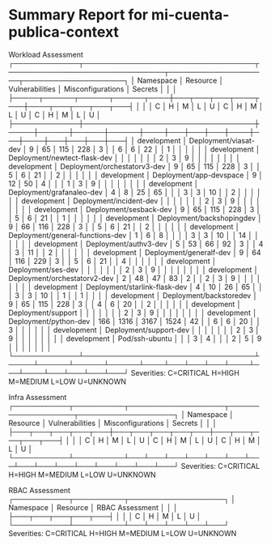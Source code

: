 Summary Report for mi-cuenta-publica-context
============================================

Workload Assessment
┌─────────────┬──────────────────────────────────┬───────────────────────────────┬────────────────────┬────────────────────┐
│  Namespace  │             Resource             │        Vulnerabilities        │ Misconfigurations  │      Secrets       │
│             │                                  ├─────┬──────┬──────┬──────┬────┼───┬───┬───┬────┬───┼────┬───┬───┬───┬───┤
│             │                                  │  C  │  H   │  M   │  L   │ U  │ C │ H │ M │ L  │ U │ C  │ H │ M │ L │ U │
├─────────────┼──────────────────────────────────┼─────┼──────┼──────┼──────┼────┼───┼───┼───┼────┼───┼────┼───┼───┼───┼───┤
│ development │ Deployment/viasat-dev            │  9  │  65  │ 115  │ 228  │ 3  │   │ 6 │ 6 │ 22 │   │ 1  │   │   │   │   │
│ development │ Deployment/newtect-flask-dev     │     │      │      │      │    │   │ 2 │ 3 │ 9  │   │    │   │   │   │   │
│ development │ Deployment/orchestatorv3-dev     │  9  │  65  │ 115  │ 228  │ 3  │   │ 5 │ 6 │ 21 │   │ 2  │   │   │   │   │
│ development │ Deployment/app-devspace          │  9  │  12  │  50  │ 4    │    │   │ 1 │ 3 │ 9  │   │    │   │   │   │   │
│ development │ Deployment/grafanaleo-dev        │  4  │  8   │  25  │ 65   │    │   │ 3 │ 3 │ 10 │   │ 2  │   │   │   │   │
│ development │ Deployment/incident-dev          │     │      │      │      │    │   │ 2 │ 3 │ 9  │   │    │   │   │   │   │
│ development │ Deployment/sesback-dev           │  9  │  65  │ 115  │ 228  │ 3  │   │ 5 │ 6 │ 21 │   │ 1  │   │   │   │   │
│ development │ Deployment/backshopingdev        │  9  │  66  │ 116  │ 228  │ 3  │   │ 5 │ 6 │ 21 │   │ 2  │   │   │   │   │
│ development │ Deployment/general-functions-dev │  1  │  6   │  8   │      │    │   │ 3 │ 3 │ 10 │   │ 14 │   │   │   │   │
│ development │ Deployment/authv3-dev            │  5  │  53  │  66  │ 92   │ 3  │   │ 4 │ 3 │ 11 │   │ 2  │   │   │   │   │
│ development │ Deployment/generalf-dev          │  9  │  64  │ 116  │ 229  │ 3  │   │ 5 │ 6 │ 21 │   │ 4  │   │   │   │   │
│ development │ Deployment/ses-dev               │     │      │      │      │    │   │ 2 │ 3 │ 9  │   │    │   │   │   │   │
│ development │ Deployment/orchestatorv2-dev     │  2  │  48  │  47  │ 83   │ 2  │   │ 2 │ 3 │ 9  │   │    │   │   │   │   │
│ development │ Deployment/starlink-flask-dev    │  4  │  10  │  26  │ 65   │    │   │ 3 │ 3 │ 10 │   │ 1  │   │ 1 │   │   │
│ development │ Deployment/backstoredev          │  9  │  65  │ 115  │ 228  │ 3  │   │ 4 │ 6 │ 20 │   │ 2  │   │   │   │   │
│ development │ Deployment/support               │     │      │      │      │    │   │ 2 │ 3 │ 9  │   │    │   │   │   │   │
│ development │ Deployment/python-dev            │ 166 │ 1316 │ 3167 │ 1524 │ 42 │   │ 6 │ 6 │ 20 │   │ 3  │   │   │   │   │
│ development │ Deployment/support-dev           │     │      │      │      │    │   │ 2 │ 3 │ 9  │   │    │   │   │   │   │
│ development │ Pod/ssh-ubuntu                   │     │      │  3   │ 4    │    │   │ 2 │ 5 │ 9  │   │    │   │   │   │   │
└─────────────┴──────────────────────────────────┴─────┴──────┴──────┴──────┴────┴───┴───┴───┴────┴───┴────┴───┴───┴───┴───┘
Severities: C=CRITICAL H=HIGH M=MEDIUM L=LOW U=UNKNOWN


Infra Assessment
┌───────────┬──────────┬───────────────────┬───────────────────┬───────────────────┐
│ Namespace │ Resource │  Vulnerabilities  │ Misconfigurations │      Secrets      │
│           │          ├───┬───┬───┬───┬───┼───┬───┬───┬───┬───┼───┬───┬───┬───┬───┤
│           │          │ C │ H │ M │ L │ U │ C │ H │ M │ L │ U │ C │ H │ M │ L │ U │
└───────────┴──────────┴───┴───┴───┴───┴───┴───┴───┴───┴───┴───┴───┴───┴───┴───┴───┘
Severities: C=CRITICAL H=HIGH M=MEDIUM L=LOW U=UNKNOWN


RBAC Assessment
┌───────────┬──────────┬───────────────────┐
│ Namespace │ Resource │  RBAC Assessment  │
│           │          ├───┬───┬───┬───┬───┤
│           │          │ C │ H │ M │ L │ U │
└───────────┴──────────┴───┴───┴───┴───┴───┘
Severities: C=CRITICAL H=HIGH M=MEDIUM L=LOW U=UNKNOWN


